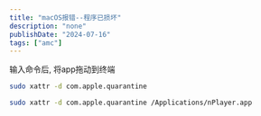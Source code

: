 ```yaml
---
title: "macOS报错--程序已损坏"
description: "none"
publishDate: "2024-07-16"
tags: ["amc"]
---
```


<!-- more --> 
输入命令后, 将app拖动到终端
```bash
sudo xattr -d com.apple.quarantine 
```
```bash
sudo xattr -d com.apple.quarantine /Applications/nPlayer.app
```
